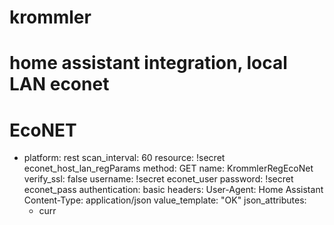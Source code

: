 # krommler
# home assistant integration, local LAN econet

# EcoNET
  - platform: rest
    scan_interval: 60
    resource: !secret econet_host_lan_regParams
    method: GET
    name: KrommlerRegEcoNet
    verify_ssl: false
    username: !secret econet_user
    password: !secret econet_pass
    authentication: basic
    headers:
      User-Agent: Home Assistant
      Content-Type: application/json
    value_template: "OK"
    json_attributes:
    - curr
